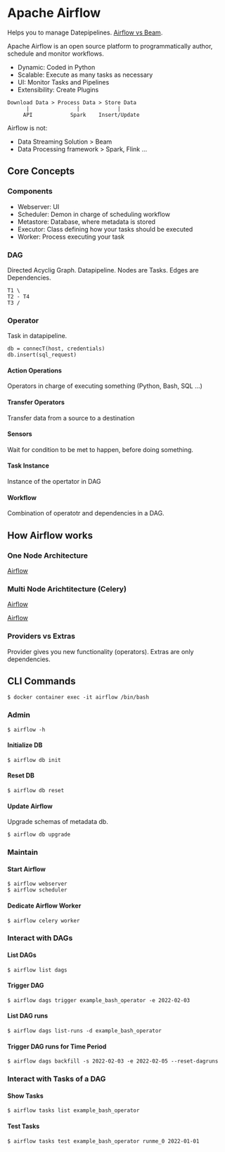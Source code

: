 # Apache Airflow

Helps you to manage Datepipelines. [Airflow vs Beam](https://www.astronomer.io/blog/airflow-vs-apache-beam/).  

Apache Airflow is an open source platform to programmatically author, schedule and monitor workflows.

* Dynamic: Coded in Python
* Scalable: Execute as many tasks as necessary
* UI: Monitor Tasks and Pipelines
* Extensibility: Create Plugins
<a/>

    Download Data > Process Data > Store Data
          |               |            |
         API            Spark    Insert/Update

Airflow is not:
* Data Streaming Solution > Beam
* Data Processing framework > Spark, Flink ...
<a/>

## Core Concepts

### Components

* Webserver: UI
* Scheduler: Demon in charge of scheduling workflow
* Metastore: Database, where metadata is stored
* Executor: Class defining how your tasks should be executed
* Worker: Process executing your task
<a/>

### DAG

Directed Acyclig Graph. Datapipeline. Nodes are Tasks. Edges are Dependencies.

    T1 \
    T2 - T4
    T3 /
    
### Operator

Task in datapipeline.

    db = connecT(host, credentials)
    db.insert(sql_request)

#### Action Operations

Operators in charge of executing something (Python, Bash, SQL ...)

#### Transfer Operators

Transfer data from a source to a destination

#### Sensors

Wait for condition to be met to happen, before doing something.

#### Task Instance

Instance of the opertator in DAG

#### Workflow

Combination of operatotr and dependencies in a DAG.

## How Airflow works

### One Node Architecture

[Airflow](../../img/airflow_1.jpg)

### Multi Node Arichtitecture (Celery)

[Airflow](../../img/airflow_2.jpg)

[Airflow](../../img/airflow_3.jpg)

### Providers vs Extras

Provider gives you new functionality (operators). Extras are only dependencies.

## CLI Commands

    $ docker container exec -it airflow /bin/bash

### Admin

    $ airflow -h

#### Initialize DB

    $ airflow db init

#### Reset DB

    $ airflow db reset
    
#### Update Airflow

Upgrade schemas of metadata db.

    $ airflow db upgrade
    
### Maintain

#### Start Airflow

    $ airflow webserver
    $ airflow scheduler

#### Dedicate Airflow Worker

    $ airflow celery worker

### Interact with DAGs

#### List DAGs

    $ airflow list dags
    
#### Trigger DAG

    $ airflow dags trigger example_bash_operator -e 2022-02-03

#### List DAG runs

    $ airflow dags list-runs -d example_bash_operator
    
#### Trigger DAG runs for Time Period

    $ airflow dags backfill -s 2022-02-03 -e 2022-02-05 --reset-dagruns
    
### Interact with Tasks of a DAG

#### Show Tasks

    $ airflow tasks list example_bash_operator
    
#### Test Tasks

    $ airflow tasks test example_bash_operator runme_0 2022-01-01


